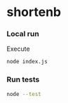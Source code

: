 # shortenb

### Local run

Execute

```bash
node index.js
```


### Run tests

```bash
node --test
```